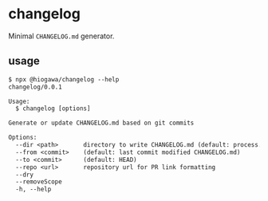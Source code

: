 # changelog

Minimal `CHANGELOG.md` generator.

## usage

<!--
%template-input-start:help%

```txt
$ npx @hiogawa/changelog --help
{%shell node ./bin/cli.js --help %}
```

%template-input-end:help%
-->

<!-- %template-output-start:help% -->

```txt
$ npx @hiogawa/changelog --help
changelog/0.0.1

Usage:
  $ changelog [options]

Generate or update CHANGELOG.md based on git commits

Options:
  --dir <path>       directory to write CHANGELOG.md (default: process.cwd())
  --from <commit>    (default: last commit modified CHANGELOG.md)
  --to <commit>      (default: HEAD)
  --repo <url>       repository url for PR link formatting
  --dry
  --removeScope
  -h, --help
```

<!-- %template-output-end:help% -->
